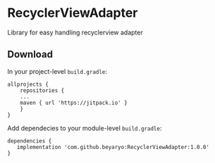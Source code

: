 # RecyclerViewAdapter

Library for easy handling recyclerview adapter

## Download 
In your project-level `build.gradle`:
```
allprojects {
    repositories {
	...
	maven { url 'https://jitpack.io' }
    }
}
```

Add dependecies to your module-level `build.gradle`:
```
dependencies {
   implementation 'com.github.beyaryo:RecyclerViewAdapter:1.0.0'
}
```
